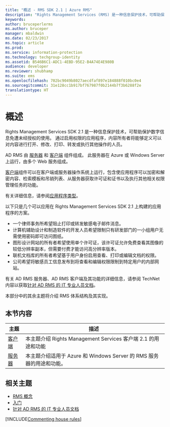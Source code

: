 ```yaml
---
title: "概述 - RMS SDK 2.1 | Azure RMS"
description: "Rights Management Services (RMS) 是一种信息保护技术，可帮助保护数字信息免遭未经授权的使用。"
keywords: 
author: bruceperlerms
ms.author: bruceper
manager: mbaldwin
ms.date: 02/23/2017
ms.topic: article
ms.prod: 
ms.service: information-protection
ms.technology: techgroup-identity
ms.assetid: B546B6C1-ADC1-4EBD-95E2-B4A74E4E980B
audience: developer
ms.reviewer: shubhamp
ms.suite: ems
ms.openlocfilehash: 702bc9049b8027aecdfaf897e184888f010bc0e4
ms.sourcegitcommit: 31e128cc1b917bf767987f0b2144b7f3b6288f2e
translationtype: HT
---
```

# <a name="overview"></a>概述

Rights Management Services SDK 2.1 是一种信息保护技术，可帮助保护数字信息免遭未经授权的使用。 通过启用权限的应用程序，内容所有者将能够定义可以对内容进行打开、修改、打印、转发或执行其他操作的人员。

AD RMS 由 [服务器](ad-rms-server.md) 和 [客户端](ad-rms-client.md) 组件组成。 此服务器在 Azure 或 Windows Server 上运行，由多个 Web 服务组成。

[客户端](ad-rms-client.md)组件可以在客户端或服务器操作系统上运行，包含使应用程序可以加密和解密内容、检索模板和吊销列表、从服务器获取许可证和证书以及执行其他相关权限管理任务的功能。

有关详细信息，请参阅[应用程序类型](application-types.md)。

以下只是几个可以应用在 Rights Management Services SDK 2.1 上构建的应用程序的方案。

-   一个律师事务所希望阻止打印或转发敏感电子邮件消息。
-   计算机辅助设计和制造软件的开发人员希望限制只有研发部门的一小组用户无需使用密码即可访问图纸。
-   图形设计网站的所有者希望使用单个许可证，该许可证允许免费查看其图像的较低分辨率副本，但需要付费才能访问高分辨率版本。
-   联机文档库的所有者希望基于用户身份启用查看、打印或编辑文档的权限。
-   公司希望将敏感员工信息发布到将查看和编辑权限限制到特定用户的内部网站。

有关 AD RMS 服务器、AD RMS 客户端及其功能的详细信息，请参阅 TechNet 内容以获取[针对 AD RMS 的 IT 专业人员文档](https://TechNet.Microsoft.Com/library/cc771234.aspx)。

本部分中的其余主题将介绍 RMS 体系结构及其实现。

## <a name="in-this-section"></a>本节内容

| 主题 | 描述 |
|-------|-------------|
|[客户端](ad-rms-client.md) |本主题介绍 Rights Management Services 客户端 2.1 的用途和功能 |
|[服务器](ad-rms-server.md) | 本主题介绍适用于 Azure 和 Windows Server 的 RMS 服务器的用途和功能。|


## <a name="related-topics"></a>相关主题

* [RMS 概念](application-types.md)
* [入门](getting-started-with-ad-rms-2-0.md)
* [针对 AD RMS 的 IT 专业人员文档](https://TechNet.Microsoft.Com/en-us/library/cc771234.aspx)

[!INCLUDE[Commenting house rules](../includes/houserules.md)]